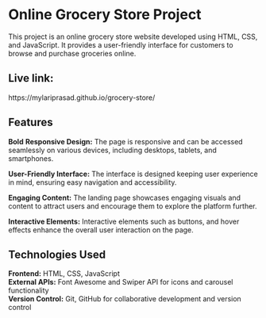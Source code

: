 # Online Grocery Store Project

This project is an online grocery store website developed using HTML, CSS, and JavaScript. It provides a user-friendly interface for customers to browse and purchase groceries online.

<h2>Live link:</h2> https://mylariprasad.github.io/grocery-store/


## Features
<b>Bold</b>
<b>Responsive Design:</b>
The page is responsive and can be accessed seamlessly on various devices, including desktops, tablets, and smartphones.


<b>User-Friendly Interface:</b>
The interface is designed keeping user experience in mind, ensuring easy navigation and accessibility.


<b>Engaging Content:</b>
The landing page showcases engaging visuals and content to attract users and encourage them to explore the platform further.


<b>Interactive Elements:</b>
Interactive elements such as buttons, and hover effects enhance the overall user interaction on the page.



## Technologies Used
<b>Frontend:</b>
HTML, CSS, JavaScript <br>
<b>External APIs:</b> 
Font Awesome and Swiper API for icons and carousel functionality <br>
<b>Version Control:</b>
Git, GitHub for collaborative development and version control <br>
